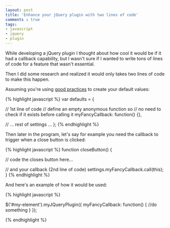 ```yaml
---
layout: post
title: 'Enhance your jQuery plugin with two lines of code'
comments : true
tags:
- javascript
- jquery
- plugin
---
```


While developing a jQuery plugin I thought about how cool it would be if it had a callback capability, but I wasn't sure if I wanted to write tons of lines of code for a feature that wasn't essential.

Then I did some research and realized it would only takes two lines of code to make this happen.

Assuming you're using [good practices](http://www.codereadability.com/what-are-javascript-options-objects/#settingdefaultvalues) to create your default values:

{% highlight javascript %}
var defaults = {

  // 1st line of code
  // define an empty anonymous function so
  // no need to check if it exists before calling it
  myFancyCallback: function() {},

  // ... rest of settings ...
};
{% endhighlight %}

Then later in the program, let's say for example you need the callback to trigger when a close button is clicked:

{% highlight javascript %}
function closeButton() {

  // code the closes button here...

  // and your callback (2nd line of code)
  settings.myFancyCallback.call(this);
}
{% endhighlight %}

And here's an example of how it would be used:

{% highlight javascript %}

$('#my-element').myJQueryPlugin({
  myFancyCallback: function() {
    //do something
  }
});

{% endhighlight %}
